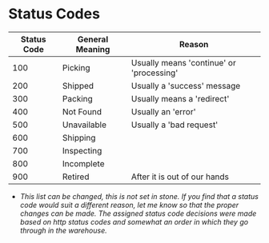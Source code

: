 # Status Codes
| Status Code   | General Meaning | Reason                                  |
| ------------- | --------------  | --------------------------------------- |
| 100           | Picking         | Usually means 'continue' or 'processing'|
| 200           | Shipped         | Usually a 'success' message             |
| 300           | Packing         | Usually means a 'redirect'              |
| 400           | Not Found       | Usually an 'error'                      |
| 500           | Unavailable     | Usually a 'bad request'                 |
| 600           | Shipping        |                                         |
| 700           | Inspecting      |                                         |
| 800           | Incomplete      |                                         |
| 900           | Retired         | After it is out of our hands            |

* *This list can be changed, this is not set in stone. If you find that a status code would suit a different reason, let me know so that the proper changes can be made. The assigned status code decisions were made based on http status codes and somewhat an order in which they go through in the warehouse.*
